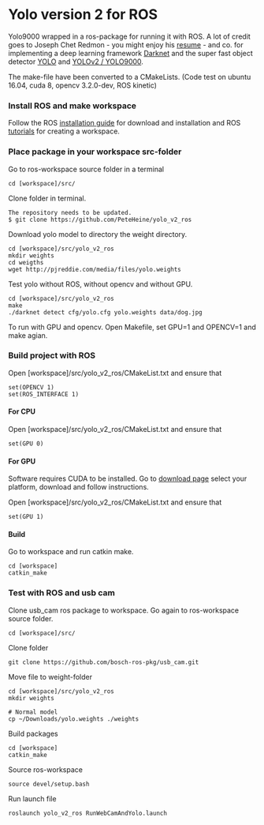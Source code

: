# Yolo version 2 for ROS
Yolo9000 wrapped in a ros-package for running it with ROS. 
A lot of credit goes to Joseph Chet Redmon - you might enjoy his [resume](https://pjreddie.com/static/Redmon%20Resume.pdf) - and co. for implementing a deep learning framework [Darknet](http://pjreddie.com/darknet/) and the super fast object detector [YOLO](https://arxiv.org/abs/1506.02640) and [YOLOv2 / YOLO9000](https://pjreddie.com/media/files/papers/YOLO9000.pdf).

The make-file have been converted to a CMakeLists.
(Code test on ubuntu 16.04, cuda 8, opencv 3.2.0-dev, ROS kinetic)

### Install ROS and make workspace
Follow the ROS [installation guide](http://wiki.ros.org/ROS/Installation) for download and installation and ROS [tutorials](http://wiki.ros.org/ROS/Tutorials) for creating a workspace. 

### Place package in your workspace src-folder
Go to ros-workspace source folder in a terminal

	cd [workspace]/src/

Clone folder in terminal.

	The repository needs to be updated. 
	$ git clone https://github.com/PeteHeine/yolo_v2_ros
	

Download yolo model to directory the weight directory.

	cd [workspace]/src/yolo_v2_ros
	mkdir weights
	cd weigths
	wget http://pjreddie.com/media/files/yolo.weights

Test yolo without ROS, without opencv and without GPU.
	
	cd [workspace]/src/yolo_v2_ros
	make
	./darknet detect cfg/yolo.cfg yolo.weights data/dog.jpg

To run with GPU and opencv. Open Makefile, set GPU=1 and OPENCV=1 and make agian. 

### Build project with ROS

Open [workspace]/src/yolo_v2_ros/CMakeList.txt and ensure that

	set(OPENCV 1)
	set(ROS_INTERFACE 1) 


#### For CPU 
Open [workspace]/src/yolo_v2_ros/CMakeList.txt and ensure that

	set(GPU 0)

#### For GPU
Software requires CUDA to be installed. 
Go to [download page](https://developer.nvidia.com/cuda-downloads) select your platform, download and follow instructions.

Open [workspace]/src/yolo_v2_ros/CMakeList.txt and ensure that

	set(GPU 1)
#### Build

Go to workspace and run catkin make. 

	cd [workspace]
	catkin_make


### Test with ROS and usb cam
Clone usb_cam ros package to workspace.
Go again to ros-workspace source folder.

	cd [workspace]/src/

Clone folder

	git clone https://github.com/bosch-ros-pkg/usb_cam.git

Move file to weight-folder

	cd [workspace]/src/yolo_v2_ros
	mkdir weights

	# Normal model
	cp ~/Downloads/yolo.weights ./weights 


Build packages

	cd [workspace]
	catkin_make

Source ros-workspace

	source devel/setup.bash

Run launch file 

	roslaunch yolo_v2_ros RunWebCamAndYolo.launch	



